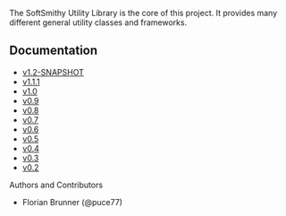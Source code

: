 The SoftSmithy Utility Library is the core of this project. It provides many different general utility classes and frameworks.

## Documentation
    
* [v1.2-SNAPSHOT](1.2-SNAPSHOT)
* [v1.1.1](1.1,1)
* [v1.0](1.0)
* [v0.9](0.9)
* [v0.8](0.8)
* [v0.7](0.7)
* [v0.6](0.6)
* [v0.5](0.5/docs)
* [v0.4](0.4/docs)
* [v0.3](0.3/docs)
* [v0.2](0.2/docs)

Authors and Contributors

* Florian Brunner (@puce77)
